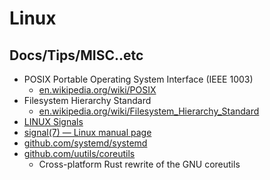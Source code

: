 # Linux

## Docs/Tips/MISC..etc

* POSIX Portable Operating System Interface (IEEE 1003)
    * [en.wikipedia.org/wiki/POSIX](https://en.wikipedia.org/wiki/POSIX)
* Filesystem Hierarchy Standard
    * [en.wikipedia.org/wiki/Filesystem_Hierarchy_Standard](https://en.wikipedia.org/wiki/Filesystem_Hierarchy_Standard)
* [LINUX Signals](https://faculty.cs.niu.edu/~hutchins/csci480/signals.htm)
* [signal(7) — Linux manual page](https://man7.org/linux/man-pages/man7/signal.7.html)
* [github.com/systemd/systemd](https://github.com/systemd/systemd)
* [github.com/uutils/coreutils](https://github.com/uutils/coreutils)
    * Cross-platform Rust rewrite of the GNU coreutils